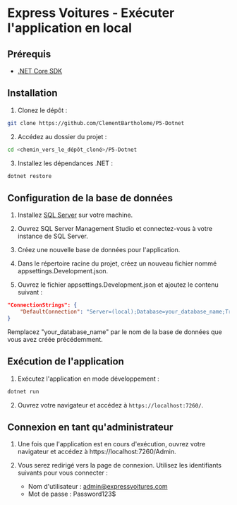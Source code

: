 # Express Voitures - Exécuter l'application en local

## Prérequis

- [.NET Core SDK](https://dotnet.microsoft.com/download)

## Installation

1. Clonez le dépôt :

```bash
git clone https://github.com/ClementBartholome/P5-Dotnet
```
2. Accédez au dossier du projet :

```bash
cd <chemin_vers_le_dépôt_cloné>/P5-Dotnet
```

3. Installez les dépendances .NET :

```bash
dotnet restore
```

## Configuration de la base de données

1. Installez [SQL Server](https://www.microsoft.com/fr-fr/sql-server/sql-server-downloads) sur votre machine.

2. Ouvrez SQL Server Management Studio et connectez-vous à votre instance de SQL Server.

3. Créez une nouvelle base de données pour l'application.

4. Dans le répertoire racine du projet, créez un nouveau fichier nommé appsettings.Development.json.

5. Ouvrez le fichier appsettings.Development.json et ajoutez le contenu suivant :

```json
"ConnectionStrings": {
    "DefaultConnection": "Server=(local);Database=your_database_name;Trusted_Connection=True;MultipleActiveResultSets=true"
}
```

Remplacez "your_database_name" par le nom de la base de données que vous avez créée précédemment.


## Exécution de l'application

1. Exécutez l'application en mode développement :

```bash
dotnet run
```

2. Ouvrez votre navigateur et accédez à `https://localhost:7260/`.

## Connexion en tant qu'administrateur

1. Une fois que l'application est en cours d'exécution, ouvrez votre navigateur et accédez à https://localhost:7260/Admin.  

2. Vous serez redirigé vers la page de connexion. Utilisez les identifiants suivants pour vous connecter :

    - Nom d'utilisateur : admin@expressvoitures.com
    - Mot de passe : Password123$
